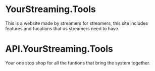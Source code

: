 # YourStreaming.Tools
This is a website made by streamers for streamers, this site includes features and fucations that us streamers need to have.

# API.YourStreaming.Tools
Your one stop shop for all the funtions that bring the system together.